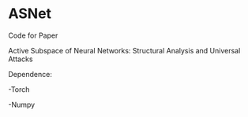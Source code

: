 # ASNet

Code for Paper

Active Subspace of Neural Networks: Structural Analysis and Universal Attacks

Dependence:

-Torch

-Numpy
